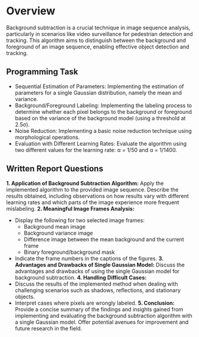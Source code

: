 # Overview
Background subtraction is a crucial technique in image sequence analysis, particularly in scenarios like video surveillance for pedestrian detection and tracking. This algorithm aims to distinguish between the background and foreground of an image sequence, enabling effective object detection and tracking.
## Programming Task
- Sequential Estimation of Parameters: Implementing the estimation of parameters for a single Gaussian distribution, namely the mean and variance.
- Background/Foreground Labeling: Implementing the labeling process to determine whether each pixel belongs to the background or foreground based on the variance of the background model (using a threshold at 2.5σ).
- Noise Reduction: Implementing a basic noise reduction technique using morphological operations.
- Evaluation with Different Learning Rates: Evaluate the algorithm using two different values for the learning rate: α = 1/50 and α = 1/1400.

## Written Report Questions
**1. Application of Background Subtraction Algorithm:** Apply the implemented algorithm to the provided image sequence. Describe the results obtained, including observations on how results vary with different learning rates and which parts of the image experience more frequent mislabeling.
**2. Meaningful Image Frames Analysis:**
   - Display the following for two selected image frames:
     - Background mean image
     - Background variance image
     - Difference image between the mean background and the current frame
     - Binary foreground/background mask
   - Indicate the frame numbers in the captions of the figures.
**3. Advantages and Drawbacks of Single Gaussian Model:** Discuss the advantages and drawbacks of using the single Gaussian model for background subtraction.
**4. Handling Difficult Cases:**
   - Discuss the results of the implemented method when dealing with challenging scenarios such as shadows, reflections, and stationary objects.
   - Interpret cases where pixels are wrongly labeled.
**5. Conclusion:** Provide a concise summary of the findings and insights gained from implementing and evaluating the background subtraction algorithm with a single Gaussian model. Offer potential avenues for improvement and future research in the field.
